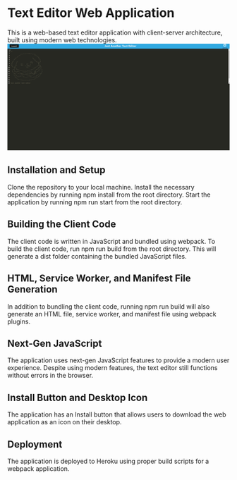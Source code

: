 # Text Editor Web Application
This is a web-based text editor application with client-server architecture, built using modern web technologies.
![screenshot](assets/Capture.PNG)
## Installation and Setup
Clone the repository to your local machine.
Install the necessary dependencies by running npm install from the root directory.
Start the application by running npm run start from the root directory.

## Building the Client Code
The client code is written in JavaScript and bundled using webpack. To build the client code, run npm run build from the root directory. This will generate a dist folder containing the bundled JavaScript files.

## HTML, Service Worker, and Manifest File Generation
In addition to bundling the client code, running npm run build will also generate an HTML file, service worker, and manifest file using webpack plugins.

## Next-Gen JavaScript
The application uses next-gen JavaScript features to provide a modern user experience. Despite using modern features, the text editor still functions without errors in the browser.

## Install Button and Desktop Icon
The application has an Install button that allows users to download the web application as an icon on their desktop.

## Deployment
The application is deployed to Heroku using proper build scripts for a webpack application.